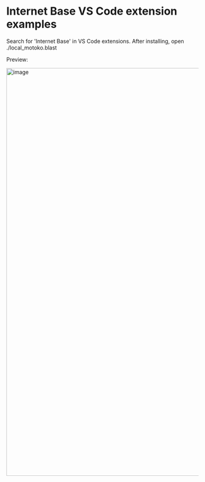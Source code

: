 # Internet Base VS Code extension examples

Search for 'Internet Base' in VS Code extensions.
After installing, open ./local_motoko.blast

Preview:

<img width="1068" alt="image" src="https://github.com/infu/internet-base-vsc-examples/assets/24810/a7ac9b21-ba75-4aa4-b427-b49aefb0b105">

